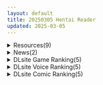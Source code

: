 ```yaml
---
layout: default
title: 20250305 Hentai Reader
updated: 2025-03-05
---
```


<details class='content-parent'>
<summary>
Resources(9)
</summary>
<details class='content-child'>
<summary>
<span class='rss-title'> [P站ID=894200][HM] fanbox 合集 至23.7[3G] </span> <a class='rss-link' href='https://gmgard.com/gm128732' target='_blank'>&nbsp;</a>
<div class='rss-published'> 🕛 20250304 16:54:31</div>
</summary>
<img src="https://static.gmgard.us/Images/upload/12661050054311072.jpg" /><br /><p>泰国画师，之前有人求助搞的合集，23到25年就更新了几百M的东西真的少。色图是真的搞笑，笑了导不出来，导了笑不出来</p>
</details>
<details class='content-child'>
<summary>
<span class='rss-title'> [RJ01234227][LAMINARIA (しおこんぶ)] 野々原柚花のヒミツのハイシン6 /野野原柚花的祕密直播6 </span> <a class='rss-link' href='https://gmgard.com/gm128729' target='_blank'>&nbsp;</a>
<div class='rss-published'> 🕛 20250304 16:08:58</div>
</summary>
<img src="https://static.gmgard.us/Images/upload/57166042333015252.jpg" /><br /><p>亭子没有6，加一个，但是没汉化，还有码.jpg</p>
</details>
<details class='content-child'>
<summary>
<span class='rss-title'> [SLG/官中][240327][ Hangover Cat Purrroduction]一诺千劫 阿雅版/A Promise Best Left Unkept - Aya Edition v0.7.6 全CG PC[2G/百度] </span> <a class='rss-link' href='https://gmgard.com/gm128728' target='_blank'>&nbsp;</a>
<div class='rss-published'> 🕛 20250304 16:08:58</div>
</summary>
<img src="https://p.inari.site/usr/804/67c70e0a5c17b.jpg" /><br /><p>[SLG/官中]一诺千劫 阿雅版/A Promise Best Left Unkept - Aya Edition&nbsp;v0.7.6 全CG PC[2G/百度]</p>
</details>
<details class='content-child'>
<summary>
<span class='rss-title'> [RJ01338106][	しびれる電波 ]CyberBondage -檻の中の彼女- </span> <a class='rss-link' href='https://gmgard.com/gm128727' target='_blank'>&nbsp;</a>
<div class='rss-published'> 🕛 20250304 16:08:58</div>
</summary>
<img src="https://static.gmgard.us/Images/upload/12696042246363119.jpg" /><br /><p>有能力的兄弟们入正支持正版喵：https://www.dlsite.com/maniax/work/=/product_id/RJ01338106.html
勿忘庭子主旨，重建futa之庭吾辈义不容辞
被地雷futa魅魔调教，说是游戏倒不如说是视频播放器，自带动画提取和安卓版本&nbsp;
本以为是被动调教向，没看tag大意了没有闪，但是仔细想想也不是不行
下载后缀改.zip解压喵</p>
</details>
<details class='content-child'>
<summary>
<span class='rss-title'> [ふるくら] サキュバストラップハウス[Fantia] </span> <a class='rss-link' href='https://gmgard.com/gm128726' target='_blank'>&nbsp;</a>
<div class='rss-published'> 🕛 20250304 12:48:09</div>
</summary>
<img src="https://static.gmgard.us/Images/upload/10393041927292649.jpg" /><br /><p>久违的像素射爆更新，被魅魔抓住的扶她士兵（自行添加视频和压缩后缀）</p>
</details>
<details class='content-child'>
<summary>
<span class='rss-title'> [MMD][NTR]コスプレイヤー彼女といちゃらぶパイズリH_表裏(by poko●●●のファンクラブ (poko●●●)) </span> <a class='rss-link' href='https://gmgard.com/gm128725' target='_blank'>&nbsp;</a>
<div class='rss-published'> 🕛 20250304 12:48:09</div>
</summary>
<img src="https://static.gmgard.us/Images/upload/17562041850115440.jpg" /><br /><p>作者的fantia：poko●●●のファンクラブ (poko●●●)の投稿一覧｜ファンティア[Fantia](総合[男性向け])</p>
</details>
<details class='content-child'>
<summary>
<span class='rss-title'> [悬赏金额:500]求一则出场人物疑似第六驱逐队的MMD资源及作者名称 </span> <a class='rss-link' href='https://gmgard.com/gm128722' target='_blank'>&nbsp;</a>
<div class='rss-published'> 🕛 20250304 10:42:06</div>
</summary>
<img src="https://static.gmgard.us/Images/upload/82951040847136597.jpg" /><br /><p>对于该mmd内容方面的描述</p>
</details>
<details class='content-child'>
<summary>
<span class='rss-title'> 【R3599】[无修正][安卓][电脑][Asami] Emily the Saint Prostitute / 圣妓女艾蜜莉 官方中文版 V1.01 </span> <a class='rss-link' href='https://blog.reimu.net/archives/108268' target='_blank'>&nbsp;</a>
<div class='rss-published'> 🕛 20250304 08:00:50</div>
</summary>
今天发个自带安卓直装，Playmeow发行全语音动态无修正官中的简易工口版《火山的女儿》，可惜没有经典的弯弯腔 &#8230; <a class="more-link" href="https://blog.reimu.net/archives/108268">继续阅读<span class="screen-reader-text">【R3599】[无修正][安卓][电脑][Asami] Emily the Saint Prostitute / 圣妓女艾蜜莉 官方中文版 V1.01</span></a>
</details>
<details class='content-child'>
<summary>
<span class='rss-title'> 【S4732】[ELF] 鬼作 汉化硬盘版 </span> <a class='rss-link' href='https://blog.reimu.net/archives/108428' target='_blank'>&nbsp;</a>
<div class='rss-published'> 🕛 20250304 05:00:18</div>
</summary>
伊头三兄弟的最后一作了，总算是补全了（虽然没费什么功夫）。前业界龙头ELF于2001年发售的游戏作品，本作玩家 &#8230; <a class="more-link" href="https://blog.reimu.net/archives/108428">继续阅读<span class="screen-reader-text">【S4732】[ELF] 鬼作 汉化硬盘版</span></a>
</details>

</details>
<details class='content-parent'>
<summary>
News(2)
</summary>
<details class='content-child'>
<summary>
<span class='rss-title'> Steam紳士名作《調皮吸血鬼與魅惑之森》無修正版7月發售，魔物獵人教育千年吸血鬼 </span> <a class='rss-link' href='https://www.4gamers.com.tw/news/detail/70504/naughty-vampires-and-the-moaning-forest-steam-page-opening' target='_blank'>&nbsp;</a>
<div class='rss-published'> 🕛 20250304 17:20:15</div>
</summary>
<img src="https://img.4gamers.com.tw/news-image/caf26c33-93a5-418e-a57d-09da564411c9.jpg"/>
まろん☆まろん老師的作品
</details>
<details class='content-child'>
<summary>
<span class='rss-title'> Steam戀愛模擬《台灣戀愛物語⁵》追加日語配音，芒果派對60款名作最低三折特惠 </span> <a class='rss-link' href='https://www.4gamers.com.tw/news/detail/70498/mango-party-publisher-sale-up-to-70-off-on-steam' target='_blank'>&nbsp;</a>
<div class='rss-published'> 🕛 20250304 15:15:48</div>
</summary>
<img src="https://img.4gamers.com.tw/news-image/53bd31b4-6811-494f-9531-57050ebe4932.jpg"/>
是時候重玩一輪
</details>

</details>
<details class='content-parent'>
<summary>
DLsite Game Ranking(5)
</summary>
<details class='content-child'>
<summary>
<span class='rss-title'> 奥様はNTR志望 [azucat] </span> <a class='rss-link' href='https://www.dlsite.com/maniax/work/=/product_id/RJ01323899.html' target='_blank'>&nbsp;</a>
<div class='rss-published'> 🕛 20250305 13:16:29</div>
</summary>
<img src ="http://img.dlsite.jp/modpub/images2/work/doujin/RJ01324000/RJ01323899_img_main.jpg"/><br/>様々なイベントやミニゲームで好感度や淫乱度を上げ、人妻や婦警を寝取ろう。純愛ルートと復讐ルートに分岐。
</details>
<details class='content-child'>
<summary>
<span class='rss-title'> 【中英日韩西】AV导演LIFE！~请拍摄各种各样的我~ [TeamKRAMA] </span> <a class='rss-link' href='https://www.dlsite.com/maniax/work/=/product_id/RJ01325945.html' target='_blank'>&nbsp;</a>
<div class='rss-published'> 🕛 20250305 13:16:29</div>
</summary>
<img src ="http://img.dlsite.jp/modpub/images2/work/doujin/RJ01326000/RJ01325945_img_main.jpg"/><br/>由你亲手拍摄出品的AV!AV制作模拟游戏！本作是可以自由享受AV摄影、编辑、贩卖的模拟游戏。以偿还债务为目标的主角，与女主角姬宫和一起展开丰富多彩的play和场景！开拓拍摄场所，利用道具制作最棒的AV作品！
</details>
<details class='content-child'>
<summary>
<span class='rss-title'> おたすけどすけべダンジョン～【お金】か【おさわり】か選べ～ [amera] </span> <a class='rss-link' href='https://www.dlsite.com/maniax/work/=/product_id/RJ01342162.html' target='_blank'>&nbsp;</a>
<div class='rss-published'> 🕛 20250305 13:16:29</div>
</summary>
<img src ="http://img.dlsite.jp/modpub/images2/work/doujin/RJ01343000/RJ01342162_img_main.jpg"/><br/>弱った冒険者を救助し、見返りを求めよ――求めるのは金か、それとも快楽か? 背徳感に酔いしれる、ランダム生成型おさわりシミュレーション!
</details>
<details class='content-child'>
<summary>
<span class='rss-title'> 洗脳学園 ~呪人の壺~ [U-ROOM] </span> <a class='rss-link' href='https://www.dlsite.com/maniax/work/=/product_id/RJ01034814.html' target='_blank'>&nbsp;</a>
<div class='rss-published'> 🕛 20250305 13:16:29</div>
</summary>
<img src ="http://img.dlsite.jp/modpub/images2/work/doujin/RJ01035000/RJ01034814_img_main.jpg"/><br/>学園をエロく染めていく軍師として頑張るゲームです。
</details>
<details class='content-child'>
<summary>
<span class='rss-title'> 廃コロニーからの脱出 [uno] </span> <a class='rss-link' href='https://www.dlsite.com/maniax/work/=/product_id/RJ01341908.html' target='_blank'>&nbsp;</a>
<div class='rss-published'> 🕛 20250305 13:16:29</div>
</summary>
<img src ="http://img.dlsite.jp/modpub/images2/work/doujin/RJ01342000/RJ01341908_img_main.jpg"/><br/>謎のコロニーに迷い込んだ主人公は、一緒にいた母親、友達との合流を目指しながら脱出を目指す
</details>

</details>
<details class='content-parent'>
<summary>
DLsite Voice Ranking(5)
</summary>
<details class='content-child'>
<summary>
<span class='rss-title'> ✅3/12まで限定特典✅【密着淫語囁き】ちんぽ突っ込んだら即堕ち♪ 男嫌いガチレズJD ⇒ 激ちょろよわよわ完堕ちオナホ♪【KU100】 [失楽少女] </span> <a class='rss-link' href='https://www.dlsite.com/maniax/work/=/product_id/RJ01315674.html' target='_blank'>&nbsp;</a>
<div class='rss-published'> 🕛 20250305 13:16:32</div>
</summary>
<img src ="http://img.dlsite.jp/modpub/images2/work/doujin/RJ01316000/RJ01315674_img_main.jpg"/><br/>レズセなんてお遊び♪ 雌のまんこに雄のちんぽ突っ込むのが本当のセックス♪ 糞雑魚バカレズまんこは”ちんぽ専用の激ちょろよわよわ完堕ちオナホ”♪ CV.陽向葵ゅか様 秋野かえで様
</details>
<details class='content-child'>
<summary>
<span class='rss-title'> 【すぐ済ませたいけど、ちゃんと気持ち良く射精したい貴方へ】～裏垢変態女子の短時間濃厚えっち音声集～ [あくあぽけっと] </span> <a class='rss-link' href='https://www.dlsite.com/maniax/work/=/product_id/RJ01343492.html' target='_blank'>&nbsp;</a>
<div class='rss-published'> 🕛 20250305 13:16:32</div>
</summary>
<img src ="http://img.dlsite.jp/modpub/images2/work/doujin/RJ01344000/RJ01343492_img_main.jpg"/><br/>全トラックほぼ10分以下! 短時間で気持ち良く大量射精♪ "すぐ済ませたいけど、ちゃんと気持ち良く射精したい…" そんな貴方の悩みを裏垢女子との変態えっちの記録で、 気持ち良く、短く済ませて大量射精…♪ ハマるシチュエーションが必ず見つかる♪ 裏垢女子のゆるいオホ声…♪ スローフェラやジュルジュルフェラ…♪ 脳がバグるイクな・イケの射精管理…♪ 相互指示オナニー…♪ などなど…毎日抜きたくなる、様々な音声記録です…♪
</details>
<details class='content-child'>
<summary>
<span class='rss-title'> 【おねしょた】シマイナカ。～♯ぼくと三人のエッチなお姉ちゃんの甘くて懐かしい日々のこと。～ [シロイルカ] </span> <a class='rss-link' href='https://www.dlsite.com/maniax/work/=/product_id/RJ01345007.html' target='_blank'>&nbsp;</a>
<div class='rss-published'> 🕛 20250305 13:16:32</div>
</summary>
<img src ="http://img.dlsite.jp/modpub/images2/work/doujin/RJ01346000/RJ01345007_img_main.jpg"/><br/>年下大好きな、3人の爆乳ドスケベお姉ちゃんたちに甘々に優しくされまくって、どこまでも下品に気持ちよくムサボラレる...。とことん愛し合って数えきれないほどイキまくる、多幸感に溢れた「おねショタ」ストーリー!!!
</details>
<details class='content-child'>
<summary>
<span class='rss-title'> どえむぷれい。 [つばめいと] </span> <a class='rss-link' href='https://www.dlsite.com/maniax/work/=/product_id/RJ01346383.html' target='_blank'>&nbsp;</a>
<div class='rss-published'> 🕛 20250305 13:16:32</div>
</summary>
<img src ="http://img.dlsite.jp/modpub/images2/work/doujin/RJ01347000/RJ01346383_img_main.jpg"/><br/>ドMとドSは紙一重…『とことん攻める』or『とことん受ける』の2パターンどちらも楽しめます!命令、おねだり、指フェラにスパンキングや、手錠に目隠し首輪に玩具!!!どえむのカップルになってお互いにして欲しい事、やりたいプレイを攻守交替して楽しんで下さい!柚木つばめの自サークル「つばめいと」12作目です!
</details>
<details class='content-child'>
<summary>
<span class='rss-title'> 【オタ友×脱童貞】だらあまえっち～オタク友達とエロ漫画みたいな甘々イチャイチャえっち～【KU100/フォーリー】 [少女クロイスタ] </span> <a class='rss-link' href='https://www.dlsite.com/maniax/work/=/product_id/RJ01338507.html' target='_blank'>&nbsp;</a>
<div class='rss-published'> 🕛 20250305 13:16:32</div>
</summary>
<img src ="http://img.dlsite.jp/modpub/images2/work/doujin/RJ01339000/RJ01338507_img_main.jpg"/><br/>【イラスト:煤川】射精回数全10回!「オタク友達とえっちしたい――」ダウナーだけどノリが良く、えっちな漫画や音声も大好きなサブカル少女・三上原葉月との「だらあまえっち」な日々。脱処女・脱童貞の初々しいえっちから、オホ声・中出し・コスプレセックスなどのドスケベえっちまで……エロ漫画みたいなエロ音声、「少女クロイスタ」第15作です。【CV:涼花みなせ/シナリオ:洲央】
</details>

</details>
<details class='content-parent'>
<summary>
DLsite Comic Ranking(5)
</summary>
<details class='content-child'>
<summary>
<span class='rss-title'> 女として見られる快感 [腕白少女] </span> <a class='rss-link' href='https://www.dlsite.com/maniax/work/=/product_id/RJ01352372.html' target='_blank'>&nbsp;</a>
<div class='rss-published'> 🕛 20250305 13:16:34</div>
</summary>
<img src ="http://img.dlsite.jp/modpub/images2/work/doujin/RJ01353000/RJ01352372_img_main.jpg"/><br/>ボーイッシュな空手師範代が夜のお店で働き始めたら、酔いつぶれてる間に毎週痴○されていて…。嫌いな相手のはずなのに、いつしか身体は刺激を求めて…。
</details>
<details class='content-child'>
<summary>
<span class='rss-title'> ぼっちゃま専属オナホマゾメイド [のらくらり。] </span> <a class='rss-link' href='https://www.dlsite.com/maniax/work/=/product_id/RJ01341938.html' target='_blank'>&nbsp;</a>
<div class='rss-published'> 🕛 20250305 13:16:34</div>
</summary>
<img src ="http://img.dlsite.jp/modpub/images2/work/doujin/RJ01342000/RJ01341938_img_main.jpg"/><br/>異種間ショタおね
</details>
<details class='content-child'>
<summary>
<span class='rss-title'> 入り浸りギャルにま〇こ使わせて貰う話3 [甘噛本舗] </span> <a class='rss-link' href='https://www.dlsite.com/maniax/work/=/product_id/RJ01239041.html' target='_blank'>&nbsp;</a>
<div class='rss-published'> 🕛 20250305 13:16:34</div>
</summary>
<img src ="http://img.dlsite.jp/modpub/images2/work/doujin/RJ01240000/RJ01239041_img_main.jpg"/><br/>入り浸りギャルにま〇こ使わせて貰う話シリーズの3巻となります。  突然黒田さんが連れてきた怖いクラスメイト西園莉愛 黒田さんよりオタクに厳しそうな様子。  本文39ページ   ※注意点 ・今回前作のヒロイン黒田光のエロシーンはありません。 ・若干分からせ要素を感じる方もいる可能性があります。
</details>
<details class='content-child'>
<summary>
<span class='rss-title'> 夜行バスでもこっそり中出しさせてくれるクラスメイトの黒井さん [ひやしまくら] </span> <a class='rss-link' href='https://www.dlsite.com/maniax/work/=/product_id/RJ01331011.html' target='_blank'>&nbsp;</a>
<div class='rss-published'> 🕛 20250305 13:16:34</div>
</summary>
<img src ="http://img.dlsite.jp/modpub/images2/work/doujin/RJ01332000/RJ01331011_img_main.jpg"/><br/>「・・・我慢しなくていいよ。」
</details>
<details class='content-child'>
<summary>
<span class='rss-title'> 【日文版】某个乡间的秘密温泉里 [陰毛チョレギサラダ] </span> <a class='rss-link' href='https://www.dlsite.com/maniax/work/=/product_id/RJ01234874.html' target='_blank'>&nbsp;</a>
<div class='rss-published'> 🕛 20250305 13:16:34</div>
</summary>
<img src ="http://img.dlsite.jp/modpub/images2/work/doujin/RJ01235000/RJ01234874_img_main.jpg"/><br/>大叔被出现在男浴池的雌小鬼二人组调戏玩弄，对视自慰、口交射精、相互擦洗，最后3P做爱的故事。
</details>

</details>
